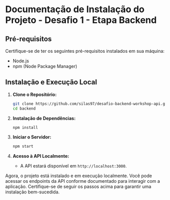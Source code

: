 # Documentação de Instalação do Projeto - Desafio 1 - Etapa Backend

## Pré-requisitos

Certifique-se de ter os seguintes pré-requisitos instalados em sua máquina:

- Node.js
- npm (Node Package Manager)

## Instalação e Execução Local

1. **Clone o Repositório:**
   ```bash
   git clone https://github.com/silas97/desafio-backend-workshop-api.git
   cd backend
   ```

2. **Instalação de Dependências:**
   ```bash
   npm install
   ```

3. **Iniciar o Servidor:**
   ```bash
   npm start
   ```

4. **Acesso à API Localmente:**
   - A API estará disponível em `http://localhost:3000`.

Agora, o projeto está instalado e em execução localmente. Você pode acessar os endpoints da API conforme documentado para interagir com a aplicação. Certifique-se de seguir os passos acima para garantir uma instalação bem-sucedida.